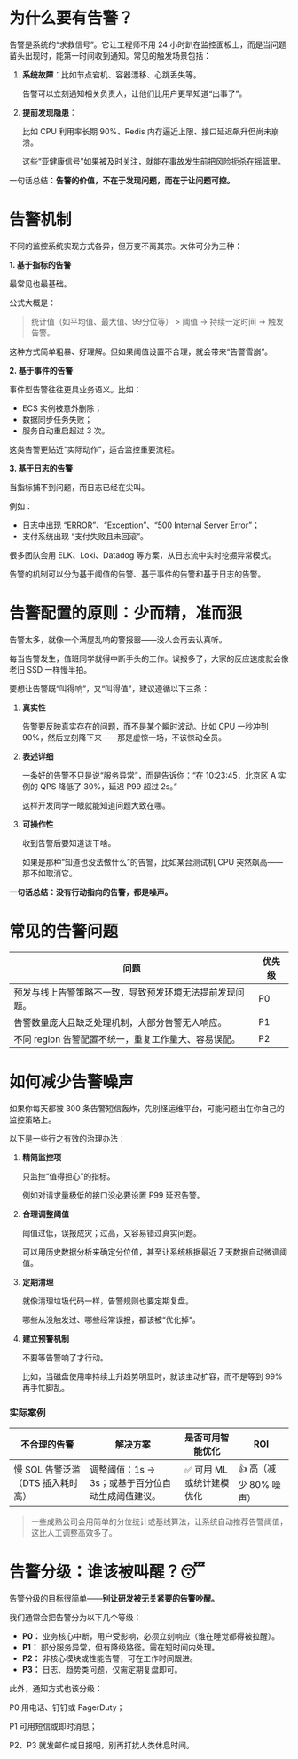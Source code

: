 # 为什么要有告警？

告警是系统的“求救信号”。它让工程师不用 24 小时趴在监控面板上，而是当问题苗头出现时，能第一时间收到通知。常见的触发场景包括：

1. **系统故障**：比如节点宕机、容器漂移、心跳丢失等。
    
    告警可以立刻通知相关负责人，让他们比用户更早知道“出事了”。
    
2. **提前发现隐患**：
    
    比如 CPU 利用率长期 90%、Redis 内存逼近上限、接口延迟飙升但尚未崩溃。
    
    这些“亚健康信号”如果被及时关注，就能在事故发生前把风险扼杀在摇篮里。
    

一句话总结：**告警的价值，不在于发现问题，而在于让问题可控。**

# 告警机制

不同的监控系统实现方式各异，但万变不离其宗。大体可分为三种：

**1. 基于指标的告警**

最常见也最基础。

公式大概是：

> 统计值（如平均值、最大值、99分位等） > 阈值 → 持续一定时间 → 触发告警。
> 

这种方式简单粗暴、好理解。但如果阈值设置不合理，就会带来“告警雪崩”。

**2. 基于事件的告警**

事件型告警往往更具业务语义。比如：

- ECS 实例被意外删除；
- 数据同步任务失败；
- 服务自动重启超过 3 次。

这类告警更贴近“实际动作”，适合监控重要流程。

**3. 基于日志的告警**

当指标捕不到问题，而日志已经在尖叫。

例如：

- 日志中出现 “ERROR”、“Exception”、“500 Internal Server Error”；
- 支付系统出现 “支付失败且未回滚”。

很多团队会用 ELK、Loki、Datadog 等方案，从日志流中实时挖掘异常模式。

告警的机制可以分为基于阈值的告警、基于事件的告警和基于日志的告警。

# 告警配置的原则：少而精，准而狠

告警太多，就像一个满屋乱响的警报器——没人会再去认真听。

每当告警发生，值班同学就得中断手头的工作。误报多了，大家的反应速度就会像老旧 SSD 一样慢半拍。

要想让告警既“叫得响”，又“叫得值”，建议遵循以下三条：

1. **真实性**
    
    告警要反映真实存在的问题，而不是某个瞬时波动。比如 CPU 一秒冲到 90%，然后立刻降下来——那是虚惊一场，不该惊动全员。
    
2. **表述详细**
    
    一条好的告警不只是说“服务异常”，而是告诉你：“在 10:23:45，北京区 A 实例的 QPS 降低了 30%，延迟 P99 超过 2s。”
    
    这样开发同学一眼就能知道问题大致在哪。
    
3. **可操作性**
    
    收到告警后要知道该干啥。
    
    如果是那种“知道也没法做什么”的告警，比如某台测试机 CPU 突然飙高——那不如取消它。
    

**一句话总结：没有行动指向的告警，都是噪声。**

# 常见的告警问题

| 问题 | 优先级 |
| --- | --- |
| 预发与线上告警策略不一致，导致预发环境无法提前发现问题。 | P0 |
| 告警数量庞大且缺乏处理机制，大部分告警无人响应。 | P1 |
| 不同 region 告警配置不统一，重复工作量大、容易误配。 | P2 |

# 如何减少告警噪声

如果你每天都被 300 条告警短信轰炸，先别怪运维平台，可能问题出在你自己的监控策略上。

以下是一些行之有效的治理办法：

1. **精简监控项**
    
    只监控“值得担心”的指标。
    
    例如对请求量极低的接口没必要设置 P99 延迟告警。
    
2. **合理调整阈值**
    
    阈值过低，误报成灾；过高，又容易错过真实问题。
    
    可以用历史数据分析来确定分位值，甚至让系统根据最近 7 天数据自动微调阈值。
    
3. **定期清理**
    
    就像清理垃圾代码一样，告警规则也要定期复盘。
    
    哪些从没触发过、哪些经常误报，都该被“优化掉”。
    
4. **建立预警机制**
    
    不要等告警响了才行动。
    
    比如，当磁盘使用率持续上升趋势明显时，就该主动扩容，而不是等到 99% 再手忙脚乱。
    

### 实际案例

| 不合理的告警 | 解决方案 | 是否可用智能优化 | ROI |
| --- | --- | --- | --- |
| 慢 SQL 告警泛滥（DTS 插入耗时高） | 调整阈值：1s → 3s；或基于百分位自动生成阈值建议。 | ✅ 可用 ML 或统计建模优化 | 👍 高（减少 80% 噪声） |

> 一些成熟公司会用简单的分位统计或基线算法，让系统自动推荐告警阈值，这比人工调整高效多了。

# 告警分级：谁该被叫醒？😴

告警分级的目标很简单——**别让研发被无关紧要的告警吵醒。**

我们通常会把告警分为以下几个等级：

- **P0：** 业务核心中断，用户受影响，必须立刻响应（谁在睡觉都得被拉醒）。
- **P1：** 部分服务异常，但有降级路径。需在短时间内处理。
- **P2：** 非核心模块或性能告警，可在工作时间跟进。
- **P3：** 日志、趋势类问题，仅需定期复盘即可。

此外，通知方式也该分级：

P0 用电话、钉钉或 PagerDuty；

P1 可用短信或即时消息；

P2、P3 就发邮件或日报吧，别再打扰人类休息时间。

